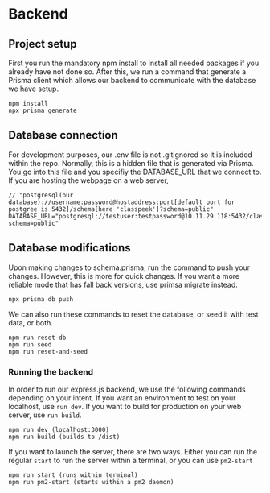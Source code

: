 # Backend 

## Project setup
First you run the mandatory npm install to install all needed packages if you already have not done so. After this, we run a command that generate a Prisma client which allows our backend to communicate with the database we have setup.
```
npm install
npx prisma generate
```

## Database connection
For development purposes, our .env file is not .gitignored so it is included within the repo. Normally, this is a hidden file that is generated via Prisma. You go into this file and you specifiy the DATABASE_URL that we connect to. If you are hosting the webpage on a web server, 
```
// "postgresql(our database)://username:password@hostaddress:port[default port for postgree is 5432]/schema[here 'classpeek']?schema=public"
DATABASE_URL="postgresql://testuser:testpassword@10.11.29.118:5432/classpeek?schema=public"
```

## Database modifications
Upon making changes to schema.prisma, run the command to push your changes. However, this is more for quick changes. If you want a more reliable mode that has fall back versions, use primsa migrate instead.
```
npx prisma db push
```
We can also run these commands to reset the database, or seed it with test data, or both.
```
npm run reset-db
npm run seed
npm run reset-and-seed
```

### Running the backend
In order to run our express.js backend, we use the following commands depending on your intent. If you want an environment to test on your localhost, use `run dev`. If you want to build for production on your web server, use `run build`.
```
npm run dev (localhost:3000)
npm run build (builds to /dist)
```

If you want to launch the server, there are two ways. Either you can run the regular `start` to run the server within a terminal, or you can use `pm2-start`
```
npm run start (runs within terminal)
npm run pm2-start (starts within a pm2 daemon)
```
